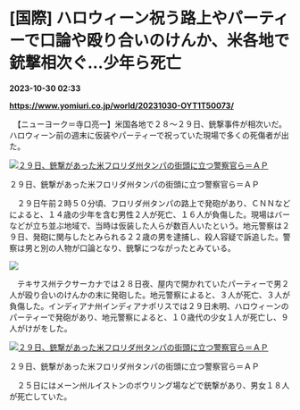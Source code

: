 # [国際] ハロウィーン祝う路上やパーティーで口論や殴り合いのけんか、米各地で銃撃相次ぐ…少年ら死亡

**2023-10-30 02:33**

**https://www.yomiuri.co.jp/world/20231030-OYT1T50073/**

　【ニューヨーク＝寺口亮一】米国各地で２８～２９日、銃撃事件が相次いだ。ハロウィーン前の週末に仮装やパーティーで祝っていた現場で多くの死傷者が出た。

[![２９日、銃撃があった米フロリダ州タンパの街頭に立つ警察官ら＝ＡＰ](https://www.yomiuri.co.jp/media/2023/10/20231030-OYT1I50044-1.jpg)](https://www.yomiuri.co.jp/pluralphoto/20231030-OYT1I50044/)

２９日、銃撃があった米フロリダ州タンパの街頭に立つ警察官ら＝ＡＰ

　２９日午前２時５０分頃、フロリダ州タンパの路上で発砲があり、ＣＮＮなどによると、１４歳の少年を含む男性２人が死亡、１６人が負傷した。現場はバーなどが立ち並ぶ地域で、当時は仮装した人らが数百人いたという。地元警察は２９日、発砲に関与したとみられる２２歳の男を逮捕し、殺人容疑で訴追した。警察は男と別の人物が口論となり、銃撃につながったとみている。

[![](https://www.yomiuri.co.jp/media/2023/10/20231030-OYT1I50054-1.jpg)](https://www.yomiuri.co.jp/pluralphoto/20231030-OYT1I50054/)

　テキサス州テクサーカナでは２８日夜、屋内で開かれていたパーティーで男２人が殴り合いのけんかの末に発砲した。地元警察によると、３人が死亡、３人が負傷した。インディアナ州インディアナポリスでは２９日未明、ハロウィーンのパーティーで発砲があり、地元警察によると、１０歳代の少女１人が死亡し、９人がけがをした。

[![２９日、銃撃があった米フロリダ州タンパの街頭に立つ警察官ら＝ＡＰ](https://www.yomiuri.co.jp/media/2023/10/20231030-OYT1I50043-1.jpg)](https://www.yomiuri.co.jp/pluralphoto/20231030-OYT1I50043/)

２９日、銃撃があった米フロリダ州タンパの街頭に立つ警察官ら＝ＡＰ

　２５日にはメーン州ルイストンのボウリング場などで銃撃があり、男女１８人が死亡していた。